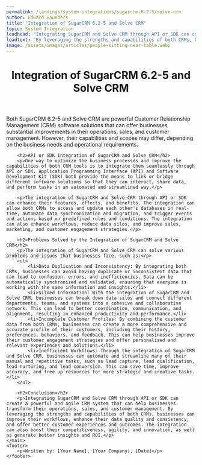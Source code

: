 ```yaml
---
permalink: /landings/system-integrations/sugarcrm-6-2-5/solve-crm
author: Edward Saunders
title: "Integration of SugarCRM 6.2-5 and Solve CRM"
topic: System Integration
leadhead: "Integrating SugarCRM and Solve CRM through API or SDK can create a powerful and agile CRM system that can help businesses transform their operations, sales, and customer management"
leadtext: "By leveraging the strengths and capabilities of both CRMs, businesses can improve their workflows, enhance their data quality and consistency, and offer better customer experiences and outcomes. The integration can also boost their competitiveness, agility, and innovation, as well as generate better insights and ROI."
image: /assets/images/articles/people-sitting-near-table.webp
---
```

<div class="arttext">	<header>
		<h1>Integration of SugarCRM 6.2-5 and Solve CRM</h1>
	</header>
	<main>
		<p>Both SugarCRM 6.2-5 and Solve CRM are powerful Customer Relationship Management (CRM) software solutions that can offer businesses substantial improvements in their operations, sales, and customer management. However, their capabilities and scopes may differ, depending on the business needs and operational requirements.</p>

		<h2>API or SDK Integration of SugarCRM and Solve CRM</h2>
		<p>One way to optimize the business processes and improve the capabilities of both CRM tools is to integrate them seamlessly through API or SDK. Application Programming Interface (API) and Software Development Kit (SDK) both provide the means to link or bridge different software solutions so that they can interact, share data, and perform tasks in an automated and streamlined way.</p>

		<p>The integration of SugarCRM and Solve CRM through API or SDK can enhance their features, effects, and benefits. The integration can allow both CRMs to access and update each other's databases in real-time, automate data synchronization and migration, and trigger events and actions based on predefined rules and conditions. The integration can also enhance workflows, reduce data silos, and improve sales, marketing, and customer engagement strategies.</p>

		<h2>Problems Solved by the Integration of SugarCRM and Solve CRM</h2>
		<p>The integration of SugarCRM and Solve CRM can solve various problems and issues that businesses face, such as:</p>
		<ul>
			<li>Data Duplication and Inconsistency: By integrating both CRMs, businesses can avoid having duplicate or inconsistent data that can lead to confusion, errors, and inefficiencies. Data can be automatically synchronized and validated, ensuring that everyone is working with the same information and insights.</li>
			<li>Siloed Information: With the integration of SugarCRM and Solve CRM, businesses can break down data silos and connect different departments, teams, and systems into a cohesive and collaborative network. This can lead to better coordination, communication, and alignment, resulting in enhanced productivity and performance.</li>
			<li>Incomplete Customer Profiles: By combining the customer data from both CRMs, businesses can create a more comprehensive and accurate profile of their customers, including their history, preferences, behaviors, and feedback. This can help businesses improve their customer engagement strategies and offer personalized and relevant experiences and solutions.</li>
			<li>Inefficient Workflows: Through the integration of SugarCRM and Solve CRM, businesses can automate and streamline many of their manual and repetitive tasks, such as lead capture, lead qualification, lead nurturing, and lead conversion. This can save time, improve accuracy, and free up resources for more strategic and creative tasks.</li>
		</ul>

		<h2>Conclusion</h2>
		<p>Integrating SugarCRM and Solve CRM through API or SDK can create a powerful and agile CRM system that can help businesses transform their operations, sales, and customer management. By leveraging the strengths and capabilities of both CRMs, businesses can improve their workflows, enhance their data quality and consistency, and offer better customer experiences and outcomes. The integration can also boost their competitiveness, agility, and innovation, as well as generate better insights and ROI.</p>
	</main>
	<footer>
		<p>Written by: [Your Name], [Your Company], [Date]</p>
	</footer>
</div>